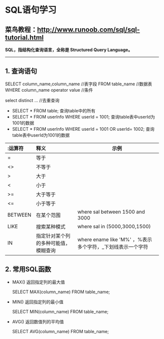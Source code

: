 # SQL语句学习

## 菜鸟教程：http://www.runoob.com/sql/sql-tutorial.html

**SQL，指结构化查询语言，全称是 Structured Query Language。**

***

## 1. 查询语句
   
   SELECT column_name,column_name   //表字段
   FROM table_name                  //数据表
   WHERE column_name operator value //条件

   select distinct ... //去重查询

* SELECT * FROM table; 查询table中的所有
* SELECT * FROM userInfo WHERE userId = 1001; 查询table表中userId为1001的数据
* SELECT * FROM userInfo WHERE userId = 1001 OR userId= 1002; 查询table表中userId为1001的数据
  
| :运算符 | 释义                                 | 示例                                                       |
| :------ | :----------------------------------- | ---------------------------------------------------------- |
| =       | 等于                                 |
| <>      | 不等于                               |
| >       | 大于                                 |
| <       | 小于                                 |
| >=      | 大于等于                             |
| <=      | 小于等于                             |
| BETWEEN | 在某个范围                           | where sal between 1500 and 3000                            |
| LIKE    | 搜索某种模式                         | where sal in (5000,3000,1500)                              |
| IN      | 指定针对某个列的多种可能值，模糊查询 | where ename like 'M%' ，%表示多个字符，_下划线表示一个字符 |

## 2. 常用SQL函数

* MAX() 返回指定列的最大值
  
  SELECT MAX(column_name) FROM table_name;

* MIN() 返回指定列的最小值

  SELECT MIN(column_name) FROM table_name;

* AVG() 返回数值列的平均值

  SELECT AVG(column_name) FROM table_name;